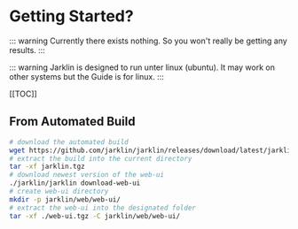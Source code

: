 # Getting Started?

::: warning
Currently there exists nothing. So you won't really be getting any results.
:::

::: warning
Jarklin is designed to run unter linux (ubuntu).
It may work on other systems but the Guide is for linux.
:::

[[TOC]]

<!---

## From Docker

::: info
Not available yet
:::

## From Package

::: info
Not available yet
:::

[Download the Package](https://github.com/jarklin/jarklin-server/releases/download/latest/jarklin-server.deb)

--->

## From Automated Build

```bash
# download the automated build
wget https://github.com/jarklin/jarklin/releases/download/latest/jarklin.tgz
# extract the build into the current directory
tar -xf jarklin.tgz
# download newest version of the web-ui
./jarklin/jarklin download-web-ui
# create web-ui directory
mkdir -p jarklin/web/web-ui/
# extract the web-ui into the designated folder
tar -xf ./web-ui.tgz -C jarklin/web/web-ui/
```
